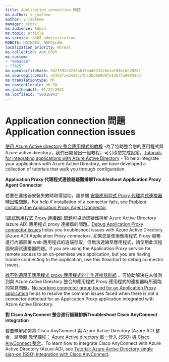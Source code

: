 ```yaml
---
title: Application connection 問題
ms.author: v-jmathew
author: v-jmathew
manager: scotv
ms.audience: Admin
ms.topic: article
ms.service: o365-administration
ROBOTS: NOINDEX, NOFOLLOW
localization_priority: Normal
ms.collection: Adm_O365
ms.custom:
- "9004326"
- "7825"
ms.openlocfilehash: 5d27592e2233a01fead0332e6e2af08bf6cd9287
ms.sourcegitcommit: a43e2fae2ed9cc7bc2bd869d97a1d57fa98955c5
ms.translationtype: MT
ms.contentlocale: zh-TW
ms.lasthandoff: 01/27/2021
ms.locfileid: "50016843"
---
```

# <a name="application-connection-issues"></a><span data-ttu-id="e03a8-102">Application connection 問題</span><span class="sxs-lookup"><span data-stu-id="e03a8-102">Application connection issues</span></span>

<span data-ttu-id="e03a8-103">[使用 Azure Active directory 整合應用程式的教程](https://docs.microsoft.com/azure/active-directory/saas-apps/tutorial-list) -為了協助整合您的應用程式與 Azure active directory，我們已開發出一組教程，可引導您完成設定。</span><span class="sxs-lookup"><span data-stu-id="e03a8-103">[Tutorials for integrating applications with Azure Active Directory](https://docs.microsoft.com/azure/active-directory/saas-apps/tutorial-list) - To help integrate your applications with Azure Active Directory, we have developed a collection of tutorials that walk you through configuration.</span></span>

<span data-ttu-id="e03a8-104">**Application Proxy 代理程式連接器疑難排解**</span><span class="sxs-lookup"><span data-stu-id="e03a8-104">**Troubleshoot Application Proxy Agent Connector**</span></span>

<span data-ttu-id="e03a8-105">若要在連接器安裝失敗時取得協助，請參閱 [安裝應用程式 Proxy 代理程式連接器時出現問題](https://docs.microsoft.com/azure/active-directory/manage-apps/application-proxy-connector-installation-problem)。</span><span class="sxs-lookup"><span data-stu-id="e03a8-105">For help if installation of a connector fails, see [Problem installing the Application Proxy Agent Connector](https://docs.microsoft.com/azure/active-directory/manage-apps/application-proxy-connector-installation-problem).</span></span>

<span data-ttu-id="e03a8-106">[[調試應用程式 Proxy 連接器] 問題](https://docs.microsoft.com/azure/active-directory/manage-apps/application-proxy-debug-connectors)可協助您疑難排解 Azure Active Directory (azure AD) 應用程式 proxy 連接器的問題。</span><span class="sxs-lookup"><span data-stu-id="e03a8-106">[Debug Application Proxy connector issues](https://docs.microsoft.com/azure/active-directory/manage-apps/application-proxy-debug-connectors) helps you troubleshoot issues with Azure Active Directory (Azure AD) Application Proxy connectors.</span></span> <span data-ttu-id="e03a8-107">如果您是使用應用程式 Proxy 服務進行內部部署 web 應用程式的遠端存取，但無法連線至應用程式，請使用此流程圖來調試連接器問題。</span><span class="sxs-lookup"><span data-stu-id="e03a8-107">If you are using the Application Proxy service for remote access to an on-premises web application, but you are having trouble connecting to the application, use this flowchart to debug connector issues.</span></span>

<span data-ttu-id="e03a8-108">[找不到適用于應用程式 proxy 應用程式的工作連接器群組](https://docs.microsoft.com/azure/active-directory/manage-apps/application-proxy-connectivity-no-working-connector) ，可協助解決在未偵測到與 Azure Active Directory 整合的應用程式 Proxy 應用程式的連接器時所面臨的常見問題。</span><span class="sxs-lookup"><span data-stu-id="e03a8-108">[No working connector group found for an Application Proxy application](https://docs.microsoft.com/azure/active-directory/manage-apps/application-proxy-connectivity-no-working-connector) helps to resolve the common issues faced when there is not a connector detected for an Application Proxy application integrated with Azure Active Directory.</span></span>

<span data-ttu-id="e03a8-109">**對 Cisco AnyConnect 整合進行疑難排解**</span><span class="sxs-lookup"><span data-stu-id="e03a8-109">**Troubleshoot Cisco AnyConnect integration**</span></span>

<span data-ttu-id="e03a8-110">若要瞭解如何將 Cisco AnyConnect 與 Azure Active Directory (Azure AD) 整合，請參閱 [教學課程： Azure Active directory 單一登入 (SSO) 與 Cisco AnyConnect 整合](https://docs.microsoft.com/azure/active-directory/saas-apps/cisco-anyconnect)。</span><span class="sxs-lookup"><span data-stu-id="e03a8-110">To learn how to integrate Cisco AnyConnect with Azure Active Directory (Azure AD), see [Tutorial: Azure Active Directory single sign-on (SSO) integration with Cisco AnyConnect](https://docs.microsoft.com/azure/active-directory/saas-apps/cisco-anyconnect).</span></span>
